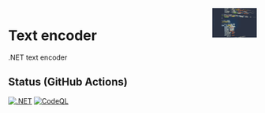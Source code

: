 <img src="https://github.com/gabriel-rodriguezcastellini/textEncoder/blob/main/img/textEncoder.jpg" alt="Text encoder logo" title="textEncoder" align="right" height="60" />

# Text encoder

.NET text encoder

## Status (GitHub Actions)

[![.NET](https://github.com/gabriel-rodriguezcastellini/textEncoder/actions/workflows/dotnet.yml/badge.svg)](https://github.com/gabriel-rodriguezcastellini/textEncoder/actions/workflows/dotnet.yml) [![CodeQL](https://github.com/gabriel-rodriguezcastellini/textEncoder/actions/workflows/codeql.yml/badge.svg)](https://github.com/gabriel-rodriguezcastellini/textEncoder/actions/workflows/codeql.yml)
